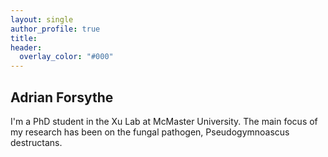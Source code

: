 ```yaml
---
layout: single
author_profile: true
title:
header:
  overlay_color: "#000"
---
```


## Adrian Forsythe
I'm a PhD student in the Xu Lab at McMaster University. The main focus of my research has been on the fungal pathogen, Pseudogymnoascus destructans.
